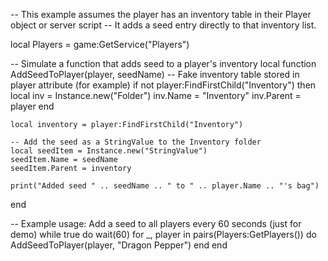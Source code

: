 -- This example assumes the player has an inventory table in their Player object or server script
-- It adds a seed entry directly to that inventory list.

local Players = game:GetService("Players")

-- Simulate a function that adds seed to a player's inventory
local function AddSeedToPlayer(player, seedName)
    -- Fake inventory table stored in player attribute (for example)
    if not player:FindFirstChild("Inventory") then
        local inv = Instance.new("Folder")
        inv.Name = "Inventory"
        inv.Parent = player
    end

    local inventory = player:FindFirstChild("Inventory")

    -- Add the seed as a StringValue to the Inventory folder
    local seedItem = Instance.new("StringValue")
    seedItem.Name = seedName
    seedItem.Parent = inventory

    print("Added seed " .. seedName .. " to " .. player.Name .. "'s bag")
end

-- Example usage: Add a seed to all players every 60 seconds (just for demo)
while true do
    wait(60)
    for _, player in pairs(Players:GetPlayers()) do
        AddSeedToPlayer(player, "Dragon Pepper")
    end
end
